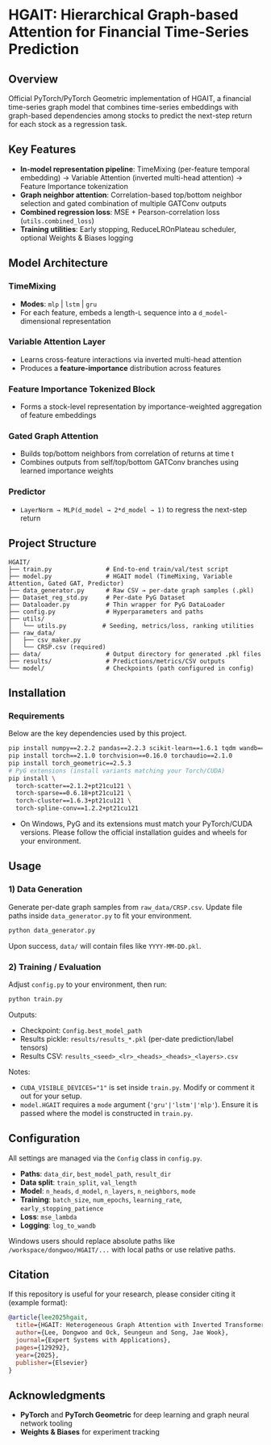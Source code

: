 # HGAIT: Hierarchical Graph-based Attention for Financial Time-Series Prediction


## Overview

Official PyTorch/PyTorch Geometric implementation of HGAIT, a financial time-series graph model that combines time-series embeddings with graph-based dependencies among stocks to predict the next-step return for each stock as a regression task.

## Key Features

- **In-model representation pipeline**: TimeMixing (per-feature temporal embedding) → Variable Attention (inverted multi-head attention) → Feature Importance tokenization
- **Graph neighbor attention**: Correlation-based top/bottom neighbor selection and gated combination of multiple GATConv outputs
- **Combined regression loss**: MSE + Pearson-correlation loss (`utils.combined_loss`)
- **Training utilities**: Early stopping, ReduceLROnPlateau scheduler, optional Weights & Biases logging

## Model Architecture

### TimeMixing
- **Modes**: `mlp` | `lstm` | `gru`
- For each feature, embeds a length-`L` sequence into a `d_model`-dimensional representation

### Variable Attention Layer
- Learns cross-feature interactions via inverted multi-head attention
- Produces a **feature-importance** distribution across features

### Feature Importance Tokenized Block
- Forms a stock-level representation by importance-weighted aggregation of feature embeddings

### Gated Graph Attention
- Builds top/bottom neighbors from correlation of returns at time t
- Combines outputs from self/top/bottom GATConv branches using learned importance weights

### Predictor
- `LayerNorm → MLP(d_model → 2*d_model → 1)` to regress the next-step return

## Project Structure

```
HGAIT/
├── train.py               # End-to-end train/val/test script
├── model.py               # HGAIT model (TimeMixing, Variable Attention, Gated GAT, Predictor)
├── data_generator.py      # Raw CSV → per-date graph samples (.pkl)
├── Dataset_reg_std.py     # Per-date PyG Dataset
├── Dataloader.py          # Thin wrapper for PyG DataLoader
├── config.py              # Hyperparameters and paths
├── utils/
│   └── utils.py          # Seeding, metrics/loss, ranking utilities
├── raw_data/
│   ├── csv_maker.py
│   └── CRSP.csv (required)
├── data/                  # Output directory for generated .pkl files
├── results/               # Predictions/metrics/CSV outputs
└── model/                 # Checkpoints (path configured in config)
```

## Installation

### Requirements
Below are the key dependencies used by this project.

```bash
pip install numpy==2.2.2 pandas==2.2.3 scikit-learn==1.6.1 tqdm wandb==0.17.5
pip install torch==2.1.0 torchvision==0.16.0 torchaudio==2.1.0
pip install torch_geometric==2.5.3
# PyG extensions (install variants matching your Torch/CUDA)
pip install \
  torch-scatter==2.1.2+pt21cu121 \
  torch-sparse==0.6.18+pt21cu121 \
  torch-cluster==1.6.3+pt21cu121 \
  torch-spline-conv==1.2.2+pt21cu121
```

- On Windows, PyG and its extensions must match your PyTorch/CUDA versions. Please follow the official installation guides and wheels for your environment.

## Usage

### 1) Data Generation
Generate per-date graph samples from `raw_data/CRSP.csv`. Update file paths inside `data_generator.py` to fit your environment.

```bash
python data_generator.py
```

Upon success, `data/` will contain files like `YYYY-MM-DD.pkl`.

### 2) Training / Evaluation
Adjust `config.py` to your environment, then run:

```bash
python train.py
```

Outputs:
- Checkpoint: `Config.best_model_path`
- Results pickle: `results/results_*.pkl` (per-date prediction/label tensors)
- Results CSV: `results_<seed>_<lr>_<heads>_<heads>_<layers>.csv`

Notes:
- `CUDA_VISIBLE_DEVICES="1"` is set inside `train.py`. Modify or comment it out for your setup.
- `model.HGAIT` requires a `mode` argument (`'gru'|'lstm'|'mlp'`). Ensure it is passed where the model is constructed in `train.py`.

## Configuration

All settings are managed via the `Config` class in `config.py`.
- **Paths**: `data_dir`, `best_model_path`, `result_dir`
- **Data split**: `train_split`, `val_length`
- **Model**: `n_heads`, `d_model`, `n_layers`, `n_neighbors`, `mode`
- **Training**: `batch_size`, `num_epochs`, `learning_rate`, `early_stopping_patience`
- **Loss**: `mse_lambda`
- **Logging**: `log_to_wandb`

Windows users should replace absolute paths like `/workspace/dongwoo/HGAIT/...` with local paths or use relative paths.

## Citation

If this repository is useful for your research, please consider citing it (example format):

```bibtex
@article{lee2025hgait,
  title={HGAIT: Heterogeneous Graph Attention with Inverted Transformers for Correlation-Aware Stock Return Prediction},
  author={Lee, Dongwoo and Ock, Seungeun and Song, Jae Wook},
  journal={Expert Systems with Applications},
  pages={129292},
  year={2025},
  publisher={Elsevier}
}
```

## Acknowledgments

- **PyTorch** and **PyTorch Geometric** for deep learning and graph neural network tooling
- **Weights & Biases** for experiment tracking



